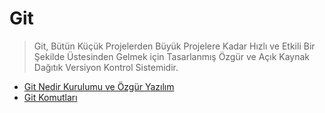 # Git

> Git, Bütün Küçük Projelerden Büyük Projelere Kadar Hızlı ve Etkili Bir Şekilde
> Üstesinden Gelmek için Tasarlanmış Özgür ve Açık Kaynak Dağıtık Versiyon Kontrol
> Sistemidir.

- [Git Nedir Kurulumu ve Özgür Yazılım](git-nedir-kurulumu-ve-ozgur-yazlm.md)
- [Git Komutları](git-komutlar.md)
